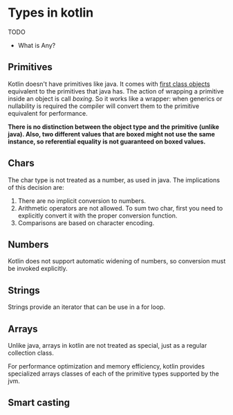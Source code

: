 # Types in kotlin
TODO

- What is Any?

## Primitives

Kotlin doesn't have primitives like java. It comes with [first class objects](./objects.md)
equivalent to the primitives that java has.
The action of wrapping a primitive inside an object is call *boxing*.
So it works like a wrapper: when generics or nullability is required the compiler
will convert them to the primitive equivalent for performance.

**There is no distinction between the object type and the primitive (unlike java).
Also, two different values that are boxed might not use the same instance,
so referential equality is not guaranteed on boxed values.**

## Chars

The char type is not treated as a number, as used in java.
The implications of this decision are:
1. There are no implicit conversion to numbers.
2. Arithmetic operators are not allowed. To sum two char, first you need to 
   explicitly convert it with the proper conversion function.
3. Comparisons are based on character encoding.

## Numbers

Kotlin does not support automatic widening of numbers, so conversion must be 
invoked explicitly.

## Strings 

Strings provide an iterator that can be use in a for loop.

## Arrays

Unlike java, arrays in kotlin are not treated as special, just as a regular collection
class.

For performance optimization and memory efficiency, kotlin provides specialized
arrays classes of each of the primitive types supported by the jvm.

## Smart casting
